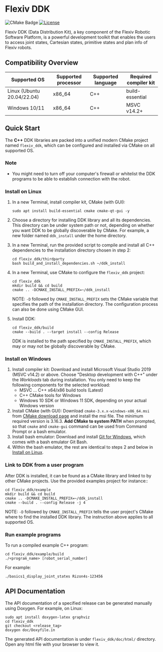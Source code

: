 # Flexiv DDK

![CMake Badge](https://github.com/flexivrobotics/flexiv_ddk/actions/workflows/cmake.yml/badge.svg)
[![License](https://img.shields.io/badge/License-Apache%202.0-blue.svg)](https://www.apache.org/licenses/LICENSE-2.0.html)

Flexiv DDK (Data Distribution Kit), a key component of the Flexiv Robotic Software Platform, is a powerful development toolkit that enables the users to access joint states, Cartesian states, primitive states and plan info of Flexiv robots.


## Compatibility Overview

| **Supported OS**           | **Supported processor** | **Supported language** | **Required compiler kit** |
| -------------------------- | ----------------------- | ---------------------- | ------------------------- |
| Linux (Ubuntu 20.04/22.04) | x86_64                  | C++                    | build-essential           |
| Windows 10/11              | x86_64                  | C++                    | MSVC v14.2+               |

## Quick Start

The **C++** DDK libraries are packed into a unified modern CMake project named ``flexiv_ddk``, which can be configured and installed via CMake on all supported OS.

### Note

* You might need to turn off your computer's firewall or whitelist the DDK programs to be able to establish connection with the robot.

### Install on Linux

1. In a new Terminal, install compiler kit, CMake (with GUI):

       sudo apt install build-essential cmake cmake-qt-gui -y

2. Choose a directory for installing DDK library and all its dependencies. This directory can be under system path or not, depending on whether you want DDK to be globally discoverable by CMake. For example, a new folder named ``ddk_install`` under the home directory.
3. In a new Terminal, run the provided script to compile and install all C++ dependencies to the installation directory chosen in step 2:

       cd flexiv_ddk/thirdparty
       bash build_and_install_dependencies.sh ~/ddk_install

4. In a new Terminal, use CMake to configure the ``flexiv_ddk`` project:

       cd flexiv_ddk
       mkdir build && cd build
       cmake .. -DCMAKE_INSTALL_PREFIX=~/ddk_install

   NOTE: ``-D`` followed by ``CMAKE_INSTALL_PREFIX`` sets the CMake variable that specifies the path of the installation directory. The configuration process can also be done using CMake GUI.

5. Install DDK:

       cd flexiv_ddk/build
       cmake --build . --target install --config Release

   DDK is installed to the path specified by ``CMAKE_INSTALL_PREFIX``, which may or may not be globally discoverable by CMake.

### Install on Windows

1. Install compiler kit: Download and install Microsoft Visual Studio 2019 (MSVC v14.2) or above. Choose "Desktop development with C++" under the *Workloads* tab during installation. You only need to keep the following components for the selected workload:
   * MSVC ... C++ x64/x86 build tools (Latest)
   * C++ CMake tools for Windows
   * Windows 10 SDK or Windows 11 SDK, depending on your actual Windows version
2. Install CMake (with GUI): Download ``cmake-3.x.x-windows-x86_64.msi`` from [CMake download page](https://cmake.org/download/) and install the msi file. The minimum required version is 3.16.3. **Add CMake to system PATH** when prompted, so that ``cmake`` and ``cmake-gui`` command can be used from Command Prompt or a bash emulator.
3. Install bash emulator: Download and install [Git for Windows](https://git-scm.com/download/win/), which comes with a bash emulator Git Bash.
4. Within the bash emulator, the rest are identical to steps 2 and below in [Install on Linux](#install-on-linux).

### Link to DDK from a user program

After DDK is installed, it can be found as a CMake library and linked to by other CMake projects. Use the provided examples project for instance::

    cd flexiv_ddk/example
    mkdir build && cd build
    cmake .. -DCMAKE_INSTALL_PREFIX=~/ddk_install
    cmake --build . --config Release -j 4

NOTE: ``-D`` followed by ``CMAKE_INSTALL_PREFIX`` tells the user project's CMake where to find the installed DDK library. The instruction above applies to all supported OS.

### Run example programs

To run a compiled example C++ program:

    cd flexiv_ddk/example/build
    ./<program_name> [robot_serial_number]

For example:

    ./basics1_display_joint_states Rizon4s-123456

## API Documentation

The API documentation of a specified release can be generated manually using Doxygen. For example, on Linux:

    sudo apt install doxygen-latex graphviz
    cd flexiv_ddk
    git checkout <release_tag>
    doxygen doc/Doxyfile.in

The generated API documentation is under ``flexiv_ddk/doc/html/`` directory. Open any html file with your browser to view it.
